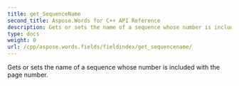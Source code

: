 ```yaml
---
title: get_SequenceName
second_title: Aspose.Words for C++ API Reference
description: Gets or sets the name of a sequence whose number is included with the page number. 
type: docs
weight: 0
url: /cpp/aspose.words.fields/fieldindex/get_sequencename/
---
```


Gets or sets the name of a sequence whose number is included with the page number. 


